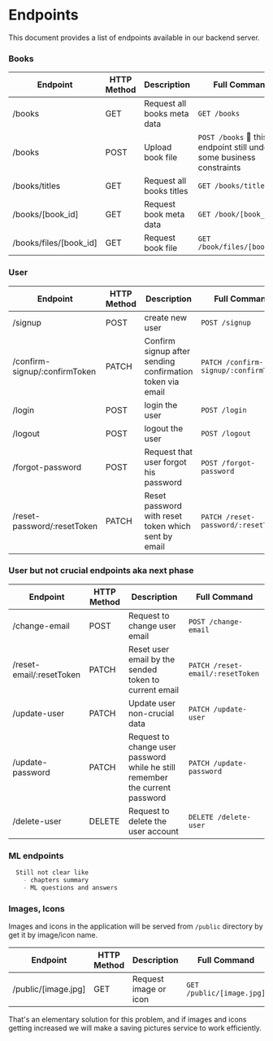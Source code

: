 # Endpoints

This document provides a list of endpoints available in our backend server.

### Books

| Endpoint | HTTP Method | Description | Full Command |
|----------|-------------|-------------|--------------|
| /books | GET | Request all books meta data | `GET /books` |
| /books | POST | Upload book file | `POST /books` 🚩 this endpoint still under some business constraints | 
| /books/titles | GET | Request all books titles | `GET /books/titles` |
| /books/[book_id] | GET | Request book meta data| `GET /book/[book_id]` |
| /books/files/[book_id] | GET | Request book file | `GET /book/files/[book_id]` |


### User

| Endpoint | HTTP Method | Description | Full Command |
|----------|-------------|-------------|--------------| 
| /signup | POST | create new user | `POST /signup` | 
| /confirm-signup/:confirmToken | PATCH | Confirm signup after sending confirmation token via email | `PATCH /confirm-signup/:confirmToken` | 
| /login | POST | login the user | `POST /login` | 
| /logout | POST | logout the user | `POST /logout` | 
| /forgot-password | POST | Request that user forgot his password | `POST /forgot-password` | 
| /reset-password/:resetToken | PATCH | Reset password with reset token which sent by email | `PATCH /reset-password/:resetToken` | 

### User but not crucial endpoints aka next phase
| Endpoint | HTTP Method | Description | Full Command |
|----------|-------------|-------------|--------------| 
| /change-email | POST | Request to change user email | `POST /change-email` | 
| /reset-email/:resetToken | PATCH | Reset user email by the sended token to current email | `PATCH /reset-email/:resetToken` | 
| /update-user | PATCH | Update user non-crucial data | `PATCH /update-user` | 
| /update-password | PATCH | Request to change user password while he still remember the current password | `PATCH /update-password` | 
| /delete-user | DELETE | Request to delete the user account | `DELETE /delete-user` | 

### ML endpoints 

```md
  Still not clear like
    - chapters summary
    - ML questions and answers
```

### Images, Icons
Images and icons in the application will be served from `/public` directory by get it by image/icon name.

| Endpoint | HTTP Method | Description | Full Command |
|----------|-------------|-------------|--------------| 
| /public/[image.jpg] | GET | Request image or icon | `GET /public/[image.jpg]` |


That's an elementary solution for this problem, and if images and icons getting increased we will make a saving pictures service to work efficiently.